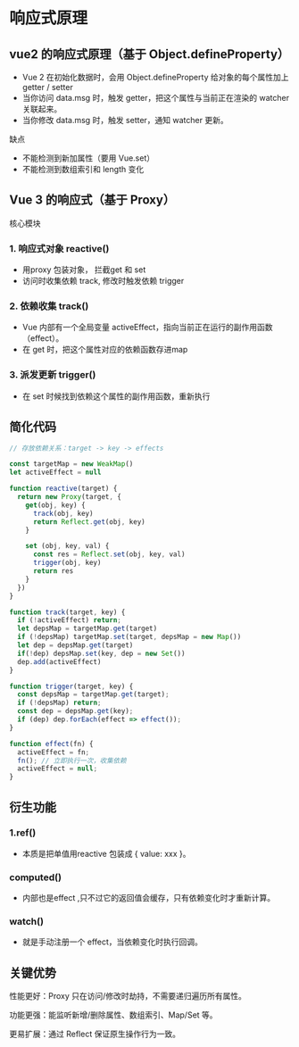 # 响应式原理

## vue2 的响应式原理（基于 Object.defineProperty）

- Vue 2 在初始化数据时，会用 Object.defineProperty 给对象的每个属性加上 getter / setter
- 当你访问 data.msg 时，触发 getter，把这个属性与当前正在渲染的 watcher 关联起来。
- 当你修改 data.msg 时，触发 setter，通知 watcher 更新。

缺点

- 不能检测到新加属性（要用 Vue.set）
- 不能检测到数组索引和 length 变化

## Vue 3 的响应式（基于 Proxy）

核心模块

### 1. 响应式对象 reactive()

- 用proxy 包装对象， 拦截get 和 set
- 访问时收集依赖 track, 修改时触发依赖 trigger

### 2. 依赖收集 track()

- Vue 内部有一个全局变量 activeEffect，指向当前正在运行的副作用函数（effect）。
- 在 get 时，把这个属性对应的依赖函数存进map

### 3. 派发更新 trigger()

- 在 set 时候找到依赖这个属性的副作用函数，重新执行

## 简化代码

```js
// 存放依赖关系：target -> key -> effects

const targetMap = new WeakMap()
let activeEffect = null

function reactive(target) {
  return new Proxy(target, {
    get(obj, key) {
      track(obj, key) 
      return Reflect.get(obj, key)
    }

    set (obj, key, val) {
      const res = Reflect.set(obj, key, val)
      trigger(obj, key)
      return res
    }
  })
}

function track(target, key) {
  if (!activeEffect) return;
  let depsMap = targetMap.get(target)
  if (!depsMap) targetMap.set(target, depsMap = new Map())
  let dep = depsMap.get(target)
  if(!dep) depsMap.set(key, dep = new Set())
  dep.add(activeEffect)
}

function trigger(target, key) {
  const depsMap = targetMap.get(target);
  if (!depsMap) return;
  const dep = depsMap.get(key);
  if (dep) dep.forEach(effect => effect());
}

function effect(fn) {
  activeEffect = fn;
  fn(); // 立即执行一次，收集依赖
  activeEffect = null;
}

```

## 衍生功能

### 1.ref()

- 本质是把单值用reactive 包装成 { value: xxx }。

### computed()

- 内部也是effect ,只不过它的返回值会缓存，只有依赖变化时才重新计算。

### watch()

- 就是手动注册一个 effect，当依赖变化时执行回调。

## 关键优势

性能更好：Proxy 只在访问/修改时劫持，不需要递归遍历所有属性。

功能更强：能监听新增/删除属性、数组索引、Map/Set 等。

更易扩展：通过 Reflect 保证原生操作行为一致。
